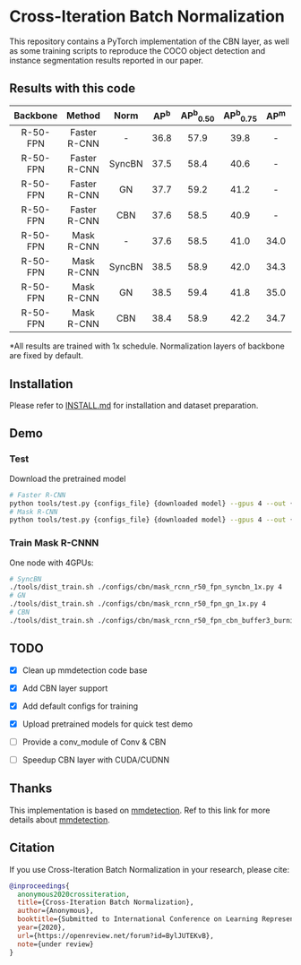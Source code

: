# Cross-Iteration Batch Normalization
This repository contains a PyTorch implementation of the CBN layer, as well as some training scripts to reproduce the COCO object detection and instance segmentation results reported in our paper.


## Results with this code

| Backbone      | Method       | Norm | AP<sup>b</sup> | AP<sup>b</sup><sub>0.50</sub> | AP<sup>b</sup><sub>0.75</sub> | AP<sup>m</sup> | AP<sup>m</sup><sub>0.50</sub> | AP<sup>m</sup><sub>0.75</sub> | Download |
|:-------------:|:------------:|:----:|:----:|:----:|:----:|:----:|:----:|:----:|:----:|
| R-50-FPN | Faster R-CNN | -      | 36.8 | 57.9 | 39.8 | - | - | - | model |
| R-50-FPN | Faster R-CNN | SyncBN | 37.5 | 58.4 | 40.6 | - | - | - | model |
| R-50-FPN | Faster R-CNN | GN     | 37.7 | 59.2 | 41.2 | - | - | - | model |
| R-50-FPN | Faster R-CNN | CBN    | 37.6 | 58.5 | 40.9 | - | - | - | model |
| R-50-FPN | Mask R-CNN | -      | 37.6 | 58.5 | 41.0 | 34.0 | 55.2 | 36.2 | model |
| R-50-FPN | Mask R-CNN | SyncBN | 38.5 | 58.9 | 42.0 | 34.3 | 55.7 | 36.7 | model |
| R-50-FPN | Mask R-CNN | GN     | 38.5 | 59.4 | 41.8 | 35.0 | 56.4 | 37.3 | model |
| R-50-FPN | Mask R-CNN | CBN    | 38.4 | 58.9 | 42.2 | 34.7 | 55.9 | 37.0 | model |

*All results are trained with 1x schedule. Normalization layers of backbone are fixed by default.


## Installation
Please refer to [INSTALL.md](INSTALL.md) for installation and dataset preparation.


## Demo

### Test
Download the pretrained model
```bash
# Faster R-CNN
python tools/test.py {configs_file} {downloaded model} --gpus 4 --out {tmp.pkl} --eval bbox
# Mask R-CNN
python tools/test.py {configs_file} {downloaded model} --gpus 4 --out {tmp.pkl} --eval bbox segm
```


### Train Mask R-CNNN
One node with 4GPUs:
```bash
# SyncBN
./tools/dist_train.sh ./configs/cbn/mask_rcnn_r50_fpn_syncbn_1x.py 4
# GN
./tools/dist_train.sh ./configs/cbn/mask_rcnn_r50_fpn_gn_1x.py 4
# CBN
./tools/dist_train.sh ./configs/cbn/mask_rcnn_r50_fpn_cbn_buffer3_burnin8_1x.py 4
```


## TODO
- [x] Clean up mmdetection code base
- [x] Add CBN layer support
- [x] Add default configs for training
- [x] Upload pretrained models for quick test demo
- [ ] Provide a conv_module of Conv & CBN
- [ ] Speedup CBN layer with CUDA/CUDNN


## Thanks
This implementation is based on [mmdetection](https://github.com/open-mmlab/mmdetection). Ref to this link for more details about [mmdetection](https://github.com/open-mmlab/mmdetection).


## Citation
If you use Cross-Iteration Batch Normalization in your research, please cite:
```bibtex
@inproceedings{
  anonymous2020crossiteration,
  title={Cross-Iteration Batch Normalization},
  author={Anonymous},
  booktitle={Submitted to International Conference on Learning Representations},
  year={2020},
  url={https://openreview.net/forum?id=BylJUTEKvB},
  note={under review}
}
```
